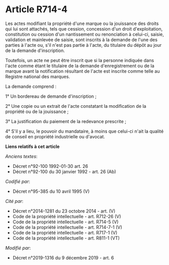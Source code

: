 # Article R714-4

Les actes modifiant la propriété d'une marque ou la jouissance des droits qui lui sont attachés, tels que cession, concession
d'un droit d'exploitation, constitution ou cession d'un nantissement ou renonciation à celui-ci, saisie, validation et
mainlevée de saisie, sont inscrits à la demande de l'une des parties à l'acte ou, s'il n'est pas partie à l'acte, du
titulaire du dépôt au jour de la demande d'inscription.

Toutefois, un acte ne peut être inscrit que si la personne indiquée dans l'acte comme étant le titulaire de la demande
d'enregistrement ou de la marque avant la notification résultant de l'acte est inscrite comme telle au Registre national des
marques.

La demande comprend :

1° Un bordereau de demande d'inscription ;

2° Une copie ou un extrait de l'acte constatant la modification de la propriété ou de la jouissance ;

3° La justification du paiement de la redevance prescrite ;

4° S'il y a lieu, le pouvoir du mandataire, à moins que celui-ci n'ait la qualité de conseil en propriété industrielle ou
d'avocat.

**Liens relatifs à cet article**

_Anciens textes_:

  - Décret n°92-100 1992-01-30 art. 26
  - Décret n°92-100 du 30 janvier 1992 - art. 26 (Ab)

_Codifié par_:

  - Décret n°95-385 du 10 avril 1995 (V)

_Cité par_:

  - Décret n°2014-1281 du 23 octobre 2014 - art. (V)
  - Code de la propriété intellectuelle - art. R712-26 (V)
  - Code de la propriété intellectuelle - art. R714-5 (V)
  - Code de la propriété intellectuelle - art. R714-7-1 (V)
  - Code de la propriété intellectuelle - art. R717-1 (V)
  - Code de la propriété intellectuelle - art. R811-1 (VT)

_Modifié par_:

  - Décret n°2019-1316 du 9 décembre 2019 - art. 6

